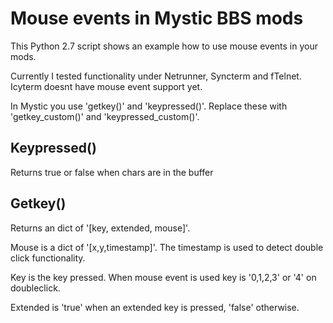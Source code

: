 # Mouse events in Mystic BBS mods

This Python 2.7 script shows an example how to use mouse events in your mods. 

Currently I tested functionality under Netrunner, Syncterm and fTelnet. Icyterm doesnt have mouse event support yet.

In Mystic you use 'getkey()' and 'keypressed()'. Replace these with 'getkey_custom()' and 'keypressed_custom()'.

## Keypressed()

Returns true or false when chars are in the buffer

## Getkey()

Returns an dict of '[key, extended, mouse]'.

Mouse is a dict of '[x,y,timestamp]'. The timestamp is used to detect double click functionality.

Key is the key pressed. When mouse event is used key is '0,1,2,3' or '4' on doubleclick.

Extended is 'true' when an extended key is pressed, 'false' otherwise.

